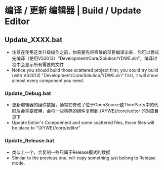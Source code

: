 # 编译 / 更新 编辑器 | Build / Update Editor

## Update_XXXX.bat

* 注意在使用这类升级操作之前，你需要先将零散的项目编译出来，你可以尝试先编译（使用VS2013）"Development/Core/Solution/YDWE.sln"，编译过程中会显示所有需要的文件
* Notice you should build those scattered project first, you could try build (with VS2013) "Development/Core/Solution/YDWE.sln" first, it will show almost every component you need.

### Update_Debug.bat

* 更新编辑器的组件数据，通常在修改了位于OpenSource或ThirdParty中的代码后会需要使用，会将一些零碎的组件复制到 {XYWE}/core/editor 的对应目录下
* Update Editor's Compoenent and some scattered files, those files will be place to "{XYWE}/core/editor"

### Update_Release.bat

* 类似上一个，会复制一些只属于Release模式的数据
* Similar to the previous one, will copy something just belong to Release mode.